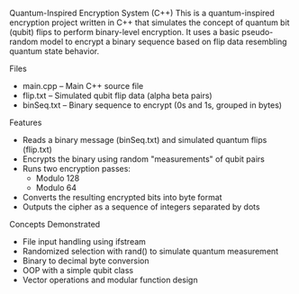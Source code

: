  Quantum-Inspired Encryption System (C++)
This is a quantum-inspired encryption project written in C++ that simulates the concept of quantum bit (qubit) flips to perform binary-level encryption.
It uses a basic pseudo-random model to encrypt a binary sequence based on flip data resembling quantum state behavior.

Files

- main.cpp – Main C++ source file
- flip.txt – Simulated qubit flip data (alpha beta pairs)
- binSeq.txt – Binary sequence to encrypt (0s and 1s, grouped in bytes)

Features

- Reads a binary message (binSeq.txt) and simulated quantum flips (flip.txt)
- Encrypts the binary using random "measurements" of qubit pairs
- Runs two encryption passes:
  - Modulo 128
  - Modulo 64
- Converts the resulting encrypted bits into byte format
- Outputs the cipher as a sequence of integers separated by dots

Concepts Demonstrated

- File input handling using ifstream
- Randomized selection with rand() to simulate quantum measurement
- Binary to decimal byte conversion
- OOP with a simple qubit class
- Vector operations and modular function design
